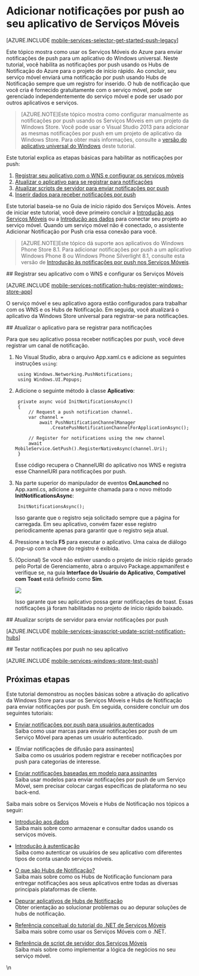 ﻿<properties 
	pageTitle="Introdução às notificações por push (Windows Store) | Centro de Desenvolvimento de Serviços Móveis" 
	description="Saiba como usar serviços móveis do Azure e Hubs de notificação para enviar notificações por push para seu aplicativo da Windows Store." 
	services="mobile-services, notification-hubs" 
	documentationCenter="windows" 
	authors="ggailey777" 
	manager="dwrede" 
	editor=""/>

<tags 
	ms.service="mobile-services" 
	ms.workload="mobile" 
	ms.tgt_pltfrm="mobile-windows-store" 
	ms.devlang="dotnet" 
	ms.topic="article" 
	ms.date="09/23/2014" 
	ms.author="glenga"/>


# Adicionar notificações por push ao seu aplicativo de Serviços Móveis

[AZURE.INCLUDE [mobile-services-selector-get-started-push-legacy](../includes/mobile-services-selector-get-started-push-legacy.md)]

Este tópico mostra como usar os Serviços Móveis do Azure para enviar notificações de push para um aplicativo do Windows universal. 
Neste tutorial, você habilita as notificações por push usando os Hubs de Notificação do Azure para o projeto de início rápido. Ao concluir, seu serviço móvel enviará uma notificação por push usando Hubs de Notificação sempre que um registro for inserido. O hub de notificação que você cria é fornecido gratuitamente com o serviço móvel, pode ser gerenciado independentemente do serviço móvel e pode ser usado por outros aplicativos e serviços.

>[AZURE.NOTE]Este tópico mostra como configurar manualmente as notificações por push usando os Serviços Móveis em um projeto da Windows Store. Você pode usar o Visual Studio 2013 para adicionar as mesmas notificações por push em um projeto de aplicativo da Windows Store. Para obter mais informações, consulte a [versão do aplicativo universal do Windows](/en-us/documentation/articles/mobile-services-javascript-backend-windows-universal-dotnet-get-started-push/) deste tutorial. 

Este tutorial explica as etapas básicas para habilitar as notificações por push:

1. [Registrar seu aplicativo com o WNS e configurar os serviços móveis](#register)
2. [Atualizar o aplicativo para se registrar para notificações](#update-app)
3. [Atualizar scripts de servidor para enviar notificações por push](#update-scripts)
3. [Inserir dados para receber notificações por push](#test)

Este tutorial baseia-se no Guia de início rápido dos Serviços Móveis. Antes de iniciar este tutorial, você deve primeiro concluir a [Introdução aos Serviços Móveis] ou a [Introdução aos dados] para conectar seu projeto ao serviço móvel. Quando um serviço móvel não é conectado, o assistente Adicionar Notificação por Push cria essa conexão para você. 

>[AZURE.NOTE]Este tópico dá suporte aos aplicativos do Windows Phone Store 8.1. Para adicionar notificações por push a um aplicativo Windows Phone 8 ou Windows Phone Silverlight 8.1, consulte esta versão de [Introdução às notificações por push nos Serviços Móveis](/en-us/documentation/articles/mobile-services-javascript-backend-windows-phone-get-started-push).

##<a id="register"></a> Registrar seu aplicativo com o WNS e configurar os Serviços Móveis

[AZURE.INCLUDE [mobile-services-notification-hubs-register-windows-store-app](../includes/mobile-services-notification-hubs-register-windows-store-app.md)]

O serviço móvel e seu aplicativo agora estão configurados para trabalhar com os WNS e os Hubs de Notificação. Em seguida, você atualizará o aplicativo da Windows Store universal para registrar-se para notificações.

##<a id="update-app"></a> Atualizar o aplicativo para se registrar para notificações

Para que seu aplicativo possa receber notificações por push, você deve registrar um canal de notificação.

1. No Visual Studio, abra o arquivo App.xaml.cs e adicione as seguintes instruções `using`:

        using Windows.Networking.PushNotifications;
		using Windows.UI.Popups;

2. Adicione o seguinte método à classe **Aplicativo**: 
	
        private async void InitNotificationsAsync()
        {
            // Request a push notification channel.
            var channel =
                await PushNotificationChannelManager
                    .CreatePushNotificationChannelForApplicationAsync();

            // Register for notifications using the new channel
            await MobileService.GetPush().RegisterNativeAsync(channel.Uri);
        }

    Esse código recupera o ChannelURI do aplicativo nos WNS e registra esse ChannelURI para notificações por push.
    
4. Na parte superior do manipulador de eventos **OnLaunched** no App.xaml.cs, adicione a seguinte chamada para o novo método **InitNotificationsAsync**:

        InitNotificationsAsync();

	Isso garante que o registro seja solicitado sempre que a página for carregada. Em seu aplicativo, convém fazer esse registro periodicamente apenas para garantir que o registro seja atual. 

5. Pressione a tecla **F5** para executar o aplicativo. Uma caixa de diálogo pop-up com a chave do registro é exibida.
  
6. (Opcional) Se você não estiver usando o projeto de início rápido gerado pelo Portal de Gerenciamento, abra o arquivo Package.appxmanifest e verifique se, na guia **Interface do Usuário do Aplicativo**, **Compatível com Toast** está definido como **Sim**.

   	![][2]

   	Isso garante que seu aplicativo possa gerar notificações de toast. Essas notificações já foram habilitadas no projeto de início rápido baixado.

##<a id="update-scripts"></a> Atualizar scripts de servidor para enviar notificações por push

[AZURE.INCLUDE [mobile-services-javascript-update-script-notification-hubs](../includes/mobile-services-javascript-update-script-notification-hubs.md)]

##<a id="test"></a> Testar notificações por push no seu aplicativo

[AZURE.INCLUDE [mobile-services-windows-store-test-push](../includes/mobile-services-windows-store-test-push.md)]

## <a name="next-steps"></a>Próximas etapas

Este tutorial demonstrou as noções básicas sobre a ativação do aplicativo da Windows Store para usar os Serviços Móveis e Hubs de Notificação para enviar notificações por push. Em seguida, considere concluir um dos seguintes tutoriais:

+ [Enviar notificações por push para usuários autenticados]
	<br/>Saiba como usar marcas para enviar notificações por push de um Serviço Móvel para apenas um usuário autenticado.

+ [Enviar notificações de difusão para assinantes]
	<br/>Saiba como os usuários podem registrar e receber notificações por push para categorias de interesse.

+ [Enviar notificações baseadas em modelo para assinantes]
	<br/>Saiba usar modelos para enviar notificações por push de um Serviço Móvel, sem precisar colocar cargas específicas de plataforma no seu back-end.

Saiba mais sobre os Serviços Móveis e Hubs de Notificação nos tópicos a seguir:

* [Introdução aos dados]
  <br/>Saiba mais sobre como armazenar e consultar dados usando os serviços móveis.

* [Introdução à autenticação]
  <br/>Saiba como autenticar os usuários de seu aplicativo com diferentes tipos de conta usando serviços móveis.

* [O que são Hubs de Notificação?]
  <br/>Saiba mais sobre como os Hubs de Notificação funcionam para entregar notificações aos seus aplicativos entre todas as diversas principais plataformas de cliente.

* [Depurar aplicativos de Hubs de Notificação](http://go.microsoft.com/fwlink/p/?linkid=386630)
  </br>Obter orientação ao solucionar problemas ou ao depurar soluções de hubs de notificação. 

* [Referência conceitual do tutorial do .NET de Serviços Móveis]
  <br/>Saiba mais sobre como usar os Serviços Móveis com o .NET.

* [Referência de script de servidor dos Serviços Móveis]
  <br/>Saiba mais sobre como implementar a lógica de negócios no seu serviço móvel.

<!-- Anchors. -->

<!-- Images. -->


[2]: ./media/mobile-services-javascript-backend-windows-store-dotnet-get-started-push/mobile-app-enable-toast-win8.png


<!-- URLs. -->
[Enviar uma página do aplicativo]: http://go.microsoft.com/fwlink/p/?LinkID=266582
[Meus Aplicativos]: http://go.microsoft.com/fwlink/p/?LinkId=262039
[Live SDK para Windows]: http://go.microsoft.com/fwlink/p/?LinkId=262253
[Introdução aos Serviços Móveis]: /en-us/documentation/articles/mobile-services-windows-store-get-started
[Introdução aos dados]: /en-us/documentation/articles/mobile-services-windows-store-dotnet-get-started-data
[Introdução à autenticação]: /en-us/documentation/articles/mobile-services-windows-store-dotnet-get-started-users

[Referência de script de servidor dos Serviços Móveis]: http://go.microsoft.com/fwlink/?LinkId=262293
[Referência conceitual do tutorial do .NET de Serviços Móveis]: /en-us/documentation/articles/mobile-services-windows-dotnet-how-to-use-client-library


[Enviar notificações por push para usuários autenticados]: /en-us/documentation/articles/mobile-services-javascript-backend-windows-store-dotnet-push-notifications-app-users/

[O que são Hubs de Notificação?]: /en-us/documentation/articles/notification-hubs-overview/
[Enviar notificações de transmissão para assinantes]: /en-us/documentation/articles/notification-hubs-windows-store-dotnet-send-breaking-news/
[Enviar notificações baseadas em modelo para assinantes]: /en-us/documentation/articles/notification-hubs-windows-store-dotnet-send-localized-breaking-news/
\n<!--HONumber=42-->

